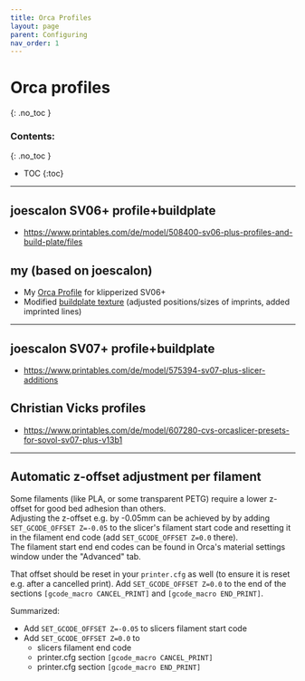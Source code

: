 ```yaml
---
title: Orca Profiles
layout: page
parent: Configuring
nav_order: 1
---
```

# Orca profiles
{: .no_toc }
### Contents:
{: .no_toc }
- TOC
{:toc}
----

## joescalon SV06+ profile+buildplate
  * <https://www.printables.com/de/model/508400-sv06-plus-profiles-and-build-plate/files>

## my (based on joescalon)
  * My [Orca Profile](files/tm_sv06_klipper_orca_printer_profiles.zip) for klipperized SV06+
  * Modified [buildplate texture](https://www.printables.com/model/1106765-sv06-bed-texture) (adjusted positions/sizes of imprints, added imprinted lines)

----

## joescalon SV07+ profile+buildplate
  * <https://www.printables.com/de/model/575394-sv07-plus-slicer-additions>

## Christian Vicks profiles
  * <https://www.printables.com/de/model/607280-cvs-orcaslicer-presets-for-sovol-sv07-plus-v13b1>

----

## Automatic z-offset adjustment per filament
Some filaments (like PLA, or some transparent PETG) require a lower z-offset for good bed adhesion than others.  
Adjusting the z-offset e.g. by -0.05mm can be achieved by by adding `SET_GCODE_OFFSET Z=-0.05` to the slicer's filament start code and resetting it in the filament end code (add `SET_GCODE_OFFSET Z=0.0` there).  
The filament start end end codes can be found in Orca's material settings window under the "Advanced" tab.

That offset should be reset in your `printer.cfg` as well (to ensure it is reset e.g. after a cancelled print). Add `SET_GCODE_OFFSET Z=0.0` to the end of the sections `[gcode_macro CANCEL_PRINT]` and `[gcode_macro END_PRINT]`.

Summarized:
  * Add `SET_GCODE_OFFSET Z=-0.05` to slicers filament start code
  * Add `SET_GCODE_OFFSET Z=0.0` to
    * slicers filament end code
    * printer.cfg section `[gcode_macro CANCEL_PRINT]`
    * printer.cfg section `[gcode_macro END_PRINT]`

